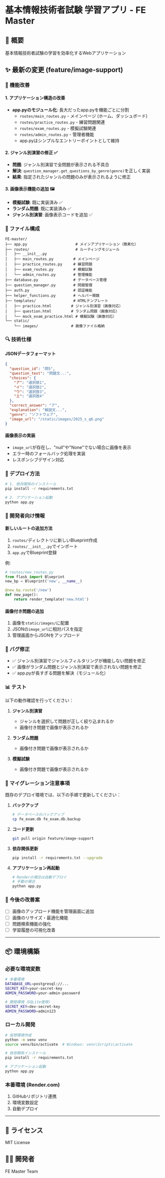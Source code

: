 # 基本情報技術者試験 学習アプリ - FE Master

## 🎯 概要
基本情報技術者試験の学習を効率化するWebアプリケーション

## ✨ 最新の変更 (feature/image-support)

### 🔧 機能改善

#### 1. **アプリケーション構造の改善**
- **app.pyのモジュール化**: 長大だったapp.pyを機能ごとに分割
  - `routes/main_routes.py` - メインページ (ホーム、ダッシュボード)
  - `routes/practice_routes.py` - 練習問題関連
  - `routes/exam_routes.py` - 模擬試験関連
  - `routes/admin_routes.py` - 管理者機能
  - app.pyはシンプルなエントリーポイントとして維持

#### 2. **ジャンル別演習の修正** ✅
- **問題**: ジャンル別演習で全問題が表示される不具合
- **解決**: `question_manager.get_questions_by_genre(genre)`を正しく実装
- **結果**: 指定されたジャンルの問題のみが表示されるように修正

#### 3. **画像表示機能の追加** 🖼️
- **模擬試験**: 既に実装済み ✅
- **ランダム問題**: 既に実装済み ✅  
- **ジャンル別演習**: 画像表示コードを追加 ✅

### 📁 ファイル構成

```
FE-master/
├── app.py                      # メインアプリケーション（簡素化）
├── routes/                     # ルーティングモジュール
│   ├── __init__.py
│   ├── main_routes.py         # メインページ
│   ├── practice_routes.py     # 練習問題
│   ├── exam_routes.py         # 模擬試験
│   └── admin_routes.py        # 管理機能
├── database.py                # データベース管理
├── question_manager.py        # 問題管理
├── auth.py                    # 認証機能
├── helper_functions.py        # ヘルパー関数
├── templates/                 # HTMLテンプレート
│   ├── practice.html         # ジャンル別演習（画像対応）
│   ├── question.html         # ランダム問題（画像対応）
│   └── mock_exam_practice.html # 模擬試験（画像対応）
└── static/
    └── images/               # 画像ファイル格納
```

### 🔍 技術仕様

#### JSONデータフォーマット
```json
{
  "question_id": "問5",
  "question_text": "問題文...",
  "choices": {
    "ア": "選択肢1",
    "イ": "選択肢2",
    "ウ": "選択肢3",
    "エ": "選択肢4"
  },
  "correct_answer": "ア",
  "explanation": "解説文...",
  "genre": "ソフトウェア",
  "image_url": "/static/images/2025_s_q6.png"
}
```

#### 画像表示の実装
- `image_url`が存在し、"null"や"None"でない場合に画像を表示
- エラー時のフォールバック処理を実装
- レスポンシブデザイン対応

### 🚀 デプロイ方法

```bash
# 1. 依存関係のインストール
pip install -r requirements.txt

# 2. アプリケーション起動
python app.py
```

### 📝 開発者向け情報

#### 新しいルートの追加方法
1. `routes/`ディレクトリに新しいBlueprint作成
2. `routes/__init__.py`でインポート
3. `app.py`でBlueprint登録

例:
```python
# routes/new_routes.py
from flask import Blueprint
new_bp = Blueprint('new', __name__)

@new_bp.route('/new')
def new_page():
    return render_template('new.html')
```

#### 画像付き問題の追加
1. 画像を`static/images/`に配置
2. JSONの`image_url`に相対パスを指定
3. 管理画面からJSONをアップロード

### 🐛 バグ修正

- ✅ ジャンル別演習でジャンルフィルタリングが機能しない問題を修正
- ✅ 画像がランダム問題とジャンル別演習で表示されない問題を修正
- ✅ app.pyが長すぎる問題を解決（モジュール化）

### 📊 テスト

以下の動作確認を行ってください：

1. **ジャンル別演習**
   - ジャンルを選択して問題が正しく絞り込まれるか
   - 画像付き問題で画像が表示されるか

2. **ランダム問題**
   - 画像付き問題で画像が表示されるか

3. **模擬試験**
   - 画像付き問題で画像が表示されるか

### 🔄 マイグレーション注意事項

既存のデプロイ環境では、以下の手順で更新してください：

1. **バックアップ**
   ```bash
   # データベースのバックアップ
   cp fe_exam.db fe_exam.db.backup
   ```

2. **コード更新**
   ```bash
   git pull origin feature/image-support
   ```

3. **依存関係更新**
   ```bash
   pip install -r requirements.txt --upgrade
   ```

4. **アプリケーション再起動**
   ```bash
   # Renderの場合は自動デプロイ
   # 手動の場合
   python app.py
   ```

### 🎨 今後の改善案

- [ ] 画像のアップロード機能を管理画面に追加
- [ ] 画像のリサイズ・最適化機能
- [ ] 問題検索機能の強化
- [ ] 学習履歴の可視化改善

---

## 📦 環境構築

### 必要な環境変数
```bash
# 本番環境
DATABASE_URL=postgresql://...
SECRET_KEY=your-secret-key
ADMIN_PASSWORD=your-admin-password

# 開発環境（SQLite使用）
SECRET_KEY=dev-secret-key
ADMIN_PASSWORD=admin123
```

### ローカル開発
```bash
# 仮想環境作成
python -m venv venv
source venv/bin/activate  # Windows: venv\Scripts\activate

# 依存関係インストール
pip install -r requirements.txt

# アプリケーション起動
python app.py
```

### 本番環境 (Render.com)
1. GitHubリポジトリ連携
2. 環境変数設定
3. 自動デプロイ

---

## 📄 ライセンス
MIT License

## 👨‍💻 開発者
FE Master Team